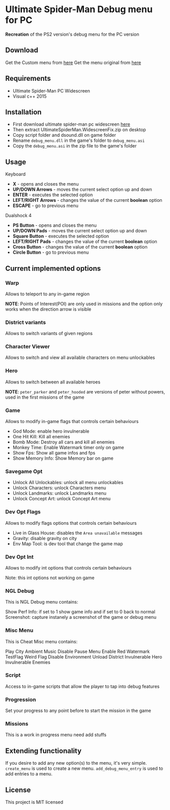 # Ultimate Spider-Man Debug menu for PC 

**Recreation** of the PS2 version's debug menu for the PC version

## Download

Get the Custom menu from [here](https://github.com/UNK9090/USMDebugMenuPC/releases)
Get the menu original from [here](https://github.com/krystalgamer/usm-debug-menu/releases)

## Requirements

* Ultimate Spider-Man PC Widescreen
* Visual c++ 2015


## Installation


* First download ultimate spider-man pc widescreen [here](https://github.com/ThirteenAG/WidescreenFixesPack/releases/tag/usm)
* Then extract UltimateSpiderMan.WidescreenFix.zip on desktop
* Copy script folder and dsound.dll on game folder
* Rename `debug_menu.dll` in the game's folder to `debug_menu.asi`
* Copy the `debug_menu.asi` in the zip file to the game's folder

## Usage

Keyboard
* **X** - opens and closes the menu
* **UP/DOWN Arrows** - moves the current select option up and down
* **ENTER** - executes the selected option
* **LEFT/RIGHT Arrows** - changes the value of the current **boolean** option
* **ESCAPE** - go to previous menu

Dualshock 4
* **PS Button** - opens and closes the menu
* **UP/DOWN Pads** - moves the current select option up and down
* **Square Button** - executes the selected option
* **LEFT/RIGHT Pads** - changes the value of the current **boolean** option
* **Cross Button** - changes the value of the current **boolean** option
* **Circle Button** - go to previous menu

## Current implemented options

### Warp

Allows to teleport to any in-game region

**NOTE**: Points of Interest(POI) are only used in missions and the option only works when the direction arrow is visible 

### District variants

Allows to switch variants of given regions

### Character Viewer

Allows to switch and view all available characters on menu unlockables

### Hero

Allows to switch between all available heroes

**NOTE**: `peter_parker` and `peter_hooded` are versions of peter without powers, used in the first missions of the game

### Game

Allows to modify in-game flags that controls certain behaviours
* God Mode: enable hero invulnerable
* One Hit Kill: Kill all enemies
* Bomb Mode: Destroy all cars and kill all enemies
* Monkey Time: Enable Watermark timer only on game
* Show Fps: Show all game infos and fps
* Show Memory Info: Show Memory bar on game

### Savegame Opt
* Unlock All Unlockables: unlock all menu unlockables
* Unlock Characters: unlock Characters menu
* Unlock Landmarks:  unlock Landmarks menu
* Unlock Concept Art:  unlock Concept Art menu


### Dev Opt Flags

Allows to modify flags options that controls certain behaviours
* Live in Glass House: disables the `Area unavailable` messages
* Gravity: disable gravity on city
* Env Map Tool: is dev tool that change the game map

### Dev Opt Int

Allows to modify int options that controls certain behaviours

Note: this int options not working on game

### NGL Debug

This is NGL Debug menu contains:

Show Perf Info: if set to 1 show game info and if set to 0 back to normal
Screenshot: capture instanely a screenshot of the game or debug menu 

### Misc Menu

This is Cheat Misc menu contains:

Play City Ambient Music
Disable Pause Menu
Enable Red Watermark
TestFlag
Weird Flag
Disable Environment
Unload District
Invulnerable Hero
Invulnerable Enemies


### Script

Access to in-game scripts that allow the player to tap into debug features

### Progression

Set your progress to any point before to start the mission in the game

### Missions

This is a work in progress menu need add stuffs

## Extending functionality

If you desire to add any new option(s) to the menu, it's very simple.
`create_menu` is used to create a new menu.
`add_debug_menu_entry` is used to add entries to a menu.


## License

This project is MIT licensed
